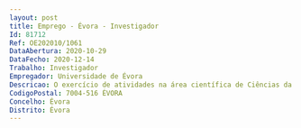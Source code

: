 ```yaml
--- 
layout: post
title: Emprego - Évora - Investigador
Id: 81712
Ref: OE202010/1061
DataAbertura: 2020-10-29
DataFecho: 2020-12-14
Trabalho: Investigador
Empregador: Universidade de Évora
Descricao: O exercício de atividades na área científica de Ciências da Terra Geologia, em regime de contrato de trabalho em funções públicas a termo resolutivo certo pelo prazo de três anos, no âmbito do programa Contratação de Recursos Humanos Altamente Qualificados (RHAQ), Refª ALT20 59 2019 24 com o objetivo de realizar atividades de C&T com uma forte transferência de conhecimento para a sociedade, nomeadamente para o poder local e empresas no que diz respeito à valorização dos recursos minerais do Alentejo. Deverá ainda desenvolver atividades de inventariação e caracterização desses mesmos recursos, procurando fomentar as atividades de investigação na área dos recursos minerais do ICT, através do concurso a projetos de I&D nacionais e internacionais e de parcerias com entidades nacionais e internacionais. A atividade a desenvolver pelo candidato deverá ter os seguintes objetivos principais   fornecer às instituições locais decisoras, nomeadamente ao poder local, informações e ferramentas para uma melhor gestão e ordenamento territorial, em linha com as novas atribuições dos municípios   incrementar a ligação do ICT Universidade de Évora com as empresas extrativas e de prospeção, permitindo o desenvolvimento de um conjunto de novas oportunidades e o aproveitamento e valorização dos recursos geológicos endógenos   melhorar a caracterização e a catalogação dos recursos minerais metálicos no Alentejo Central e Alto Alentejo   promover a aprendizagem ao longo da vida na área da geologia e dos recursos geológicos, sua importância, necessidade e impactos ambientais.
CodigoPostal: 7004-516 ÉVORA
Concelho: Évora
Distrito: Évora
--- 
```

